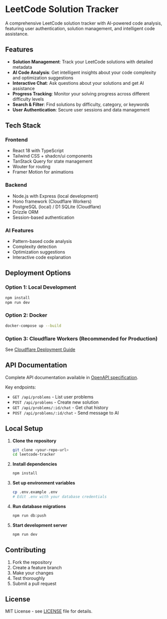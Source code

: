 # LeetCode Solution Tracker

A comprehensive LeetCode solution tracker with AI-powered code analysis, featuring user authentication, solution management, and intelligent code assistance.

## Features

- **Solution Management**: Track your LeetCode solutions with detailed metadata
- **AI Code Analysis**: Get intelligent insights about your code complexity and optimization suggestions
- **Interactive Chat**: Ask questions about your solutions and get AI assistance
- **Progress Tracking**: Monitor your solving progress across different difficulty levels
- **Search & Filter**: Find solutions by difficulty, category, or keywords
- **User Authentication**: Secure user sessions and data management

## Tech Stack

### Frontend
- React 18 with TypeScript
- Tailwind CSS + shadcn/ui components
- TanStack Query for state management
- Wouter for routing
- Framer Motion for animations

### Backend
- Node.js with Express (local development)
- Hono framework (Cloudflare Workers)
- PostgreSQL (local) / D1 SQLite (Cloudflare)
- Drizzle ORM
- Session-based authentication

### AI Features
- Pattern-based code analysis
- Complexity detection
- Optimization suggestions
- Interactive code explanation

## Deployment Options

### Option 1: Local Development
```bash
npm install
npm run dev
```

### Option 2: Docker
```bash
docker-compose up --build
```

### Option 3: Cloudflare Workers (Recommended for Production)
See [Cloudflare Deployment Guide](./README.Cloudflare.md)

## API Documentation

Complete API documentation available in [OpenAPI specification](./openapi.yaml).

Key endpoints:
- `GET /api/problems` - List user problems
- `POST /api/problems` - Create new solution
- `GET /api/problems/:id/chat` - Get chat history
- `POST /api/problems/:id/chat` - Send message to AI

## Local Setup

1. **Clone the repository**
   ```bash
   git clone <your-repo-url>
   cd leetcode-tracker
   ```

2. **Install dependencies**
   ```bash
   npm install
   ```

3. **Set up environment variables**
   ```bash
   cp .env.example .env
   # Edit .env with your database credentials
   ```

4. **Run database migrations**
   ```bash
   npm run db:push
   ```

5. **Start development server**
   ```bash
   npm run dev
   ```

## Contributing

1. Fork the repository
2. Create a feature branch
3. Make your changes
4. Test thoroughly
5. Submit a pull request

## License

MIT License - see [LICENSE](LICENSE) file for details.